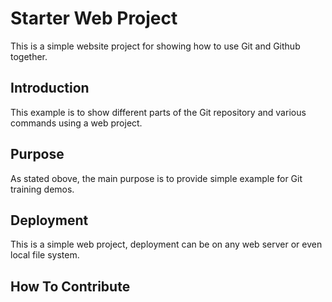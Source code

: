 # Starter Web Project

This is a simple website project for
showing how to use Git and Github together.


## Introduction

This example is to show different parts 
of the Git repository and various commands 
using a web project.

## Purpose

As stated obove, the main purpose is to 
provide simple example for Git training demos.

## Deployment

This is a simple web project, deployment can be on any web server or even local 
file system.

## How To Contribute